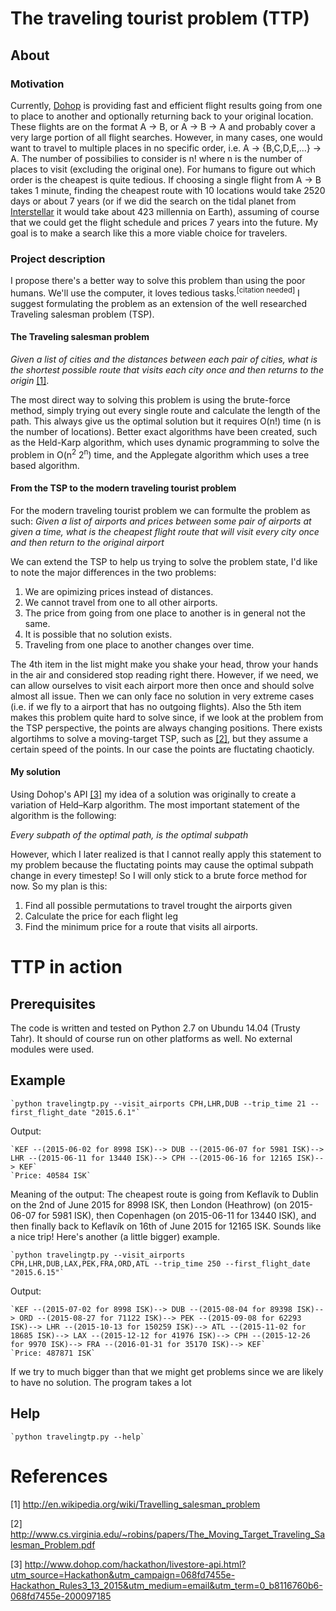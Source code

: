 # The traveling tourist problem (TTP)

## About
### Motivation
Currently, [Dohop](http://www.dohop.is/) is providing fast and efficient flight results going from one to place to another and optionally returning back to your original location. These flights are on the format A -> B, or A -> B -> A and probably cover a very large portion of all flight searches. However, in many cases, one would want to travel to multiple places in no specific order, i.e. A -> {B,C,D,E,...} -> A. The number of possibilies to consider is n! where n is the number of places to visit (excluding the original one). For humans to figure out which order is the cheapest is quite tedious. If choosing a single flight from A -> B takes 1 minute, finding the cheapest route with 10 locations would take 2520 days or about 7 years (or if we did the search on the tidal planet from [Interstellar](http://www.imdb.com/title/tt0816692/) it would take about 423 millennia on Earth), assuming of course that we could get the flight schedule and prices 7 years into the future. My goal is to make a search like this a more viable choice for travelers.


### Project description
I propose there's a better way to solve this problem than using the poor humans. We'll use the computer, it loves tedious tasks.<sup>[citation needed]</sup> I suggest formulating the problem as an extension of the well researched Traveling salesman problem (TSP).

#### The Traveling salesman problem
*Given a list of cities and the distances between each pair of cities, what is the shortest possible route that visits each city once and then returns to the origin* [[1]](http://en.wikipedia.org/wiki/Travelling_salesman_problem).

The most direct way to solving this problem is using the brute-force method, simply trying out every single route and calculate the length of the path. This always give us the optimal solution but it requires O(n!) time (n is the number of locations). Better exact algorithms have been created, such as the Held-Karp algorithm, which uses dynamic programming to solve the problem in O(n<sup>2</sup> 2<sup>n</sup>) time, and the Applegate algorithm which uses a tree based algorithm.

#### From the TSP to the modern traveling tourist problem
For the modern traveling tourist problem we can formulte the problem as such:
*Given a list of airports and prices between some pair of airports at given a time, what is the cheapest flight route that will visit every city once and then return to the original airport*

We can extend the TSP to help us trying to solve the problem state, I'd like to note the major differences in the two problems:

1. We are opimizing prices instead of distances.
2. We cannot travel from one to all other airports.
3. The price from going from one place to another is in general not the same.
4. It is possible that no solution exists.
5. Traveling from one place to another changes over time.

The 4th item in the list might make you shake your head, throw your hands in the air and considered stop reading right there. However, if we need, we can allow ourselves to visit each airport more then once and should solve almost all issue. Then we can only face no solution in very extreme cases (i.e. if we fly to a airport that has no outgoing flights). Also the 5th item makes this problem quite hard to solve since, if we look at the problem from the TSP perspective, the points are always changing positions. There exists algortihms to solve a moving-target TSP, such as [[2]](http://www.cs.virginia.edu/~robins/papers/The_Moving_Target_Traveling_Salesman_Problem.pdf), but they assume a certain speed of the points. In our case the points are fluctating chaoticly.

#### My solution
Using Dohop's API [[3]](http://www.dohop.com/hackathon/livestore-api.html?utm_source=Hackathon&utm_campaign=068fd7455e-Hackathon_Rules3_13_2015&utm_medium=email&utm_term=0_b8116760b6-068fd7455e-200097185) my idea of a solution was originally to create a variation of Held–Karp algorithm. The most important statement of the algorithm is the following:

*Every subpath of the optimal path, is the optimal subpath*

However, which I later realized is that I cannot really apply this statement to my problem because the fluctating points may cause the optimal subpath change in every timestep! So I will only stick to a brute force method for now. So my plan is this:

1. Find all possible permutations to travel trought the airports given
2. Calculate the price for each flight leg
3. Find the minimum price for a route that visits all airports.

# TTP in action
## Prerequisites

The code is written and tested on Python 2.7 on Ubundu 14.04 (Trusty Tahr). It should of course run on other platforms as well. No external modules were used.

## Example

	`python travelingtp.py --visit_airports CPH,LHR,DUB --trip_time 21 --first_flight_date "2015.6.1"`

Output:

	`KEF --(2015-06-02 for 8998 ISK)--> DUB --(2015-06-07 for 5981 ISK)--> LHR --(2015-06-11 for 13440 ISK)--> CPH --(2015-06-16 for 12165 ISK)--> KEF`
	`Price: 40584 ISK`

Meaning of the output: The cheapest route is going from Keflavík to Dublin on the 2nd of June 2015 for 8998 ISK, then London (Heathrow) (on 2015-06-07 for 5981 ISK), then Copenhagen (on 2015-06-11 for 13440 ISK), and then finally back to Keflavík on 16th of June 2015 for 12165 ISK. Sounds like a nice trip! Here's another (a little bigger) example.

	`python travelingtp.py --visit_airports CPH,LHR,DUB,LAX,PEK,FRA,ORD,ATL --trip_time 250 --first_flight_date "2015.6.15"`
	
Output:

	`KEF --(2015-07-02 for 8998 ISK)--> DUB --(2015-08-04 for 89398 ISK)--> ORD --(2015-08-27 for 71122 ISK)--> PEK --(2015-09-08 for 62293 ISK)--> LHR --(2015-10-13 for 150259 ISK)--> ATL --(2015-11-02 for 18685 ISK)--> LAX --(2015-12-12 for 41976 ISK)--> CPH --(2015-12-26 for 9970 ISK)--> FRA --(2016-01-31 for 35170 ISK)--> KEF`
	`Price: 487871 ISK`

If we try to much bigger than that we might get problems since we are likely to have no solution. The program takes a lot 

## Help

	`python travelingtp.py --help`

# References
[1] http://en.wikipedia.org/wiki/Travelling_salesman_problem

[2] http://www.cs.virginia.edu/~robins/papers/The_Moving_Target_Traveling_Salesman_Problem.pdf

[3] http://www.dohop.com/hackathon/livestore-api.html?utm_source=Hackathon&utm_campaign=068fd7455e-Hackathon_Rules3_13_2015&utm_medium=email&utm_term=0_b8116760b6-068fd7455e-200097185